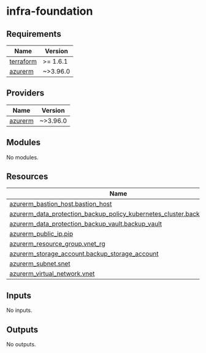# infra-foundation

<!-- BEGINNING OF PRE-COMMIT-TERRAFORM DOCS HOOK -->
## Requirements

| Name | Version |
|------|---------|
| <a name="requirement_terraform"></a> [terraform](#requirement\_terraform) | >= 1.6.1 |
| <a name="requirement_azurerm"></a> [azurerm](#requirement\_azurerm) | ~>3.96.0 |

## Providers

| Name | Version |
|------|---------|
| <a name="provider_azurerm"></a> [azurerm](#provider\_azurerm) | ~>3.96.0 |

## Modules

No modules.

## Resources

| Name | Type |
|------|------|
| [azurerm_bastion_host.bastion_host](https://registry.terraform.io/providers/hashicorp/azurerm/latest/docs/resources/bastion_host) | resource |
| [azurerm_data_protection_backup_policy_kubernetes_cluster.backup_policy](https://registry.terraform.io/providers/hashicorp/azurerm/latest/docs/resources/data_protection_backup_policy_kubernetes_cluster) | resource |
| [azurerm_data_protection_backup_vault.backup_vault](https://registry.terraform.io/providers/hashicorp/azurerm/latest/docs/resources/data_protection_backup_vault) | resource |
| [azurerm_public_ip.pip](https://registry.terraform.io/providers/hashicorp/azurerm/latest/docs/resources/public_ip) | resource |
| [azurerm_resource_group.vnet_rg](https://registry.terraform.io/providers/hashicorp/azurerm/latest/docs/resources/resource_group) | resource |
| [azurerm_storage_account.backup_storage_account](https://registry.terraform.io/providers/hashicorp/azurerm/latest/docs/resources/storage_account) | resource |
| [azurerm_subnet.snet](https://registry.terraform.io/providers/hashicorp/azurerm/latest/docs/resources/subnet) | resource |
| [azurerm_virtual_network.vnet](https://registry.terraform.io/providers/hashicorp/azurerm/latest/docs/resources/virtual_network) | resource |

## Inputs

No inputs.

## Outputs

No outputs.
<!-- END OF PRE-COMMIT-TERRAFORM DOCS HOOK -->
